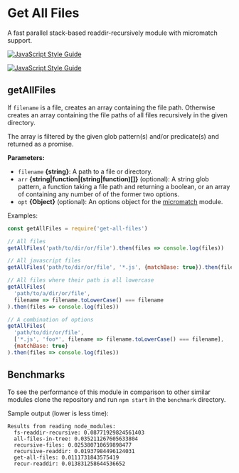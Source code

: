 # Get All Files

A fast parallel stack-based readdir-recursively module with micromatch support.

[![JavaScript Style Guide](https://cdn.rawgit.com/standard/standard/master/badge.svg)](https://github.com/standard/standard)

[![JavaScript Style Guide](https://img.shields.io/badge/code_style-standard-brightgreen.svg)](https://standardjs.com)

## getAllFiles

If `filename` is a file, creates an array containing the file path.
Otherwise creates an array containing the file paths of all files recursively in the given directory.

The array is filtered by the given glob pattern(s) and/or predicate(s) and returned as a promise.

**Parameters:**
* `filename` **{string}**: A path to a file or directory.
* `arr` **{string|function|(string|function)[]}** (optional): A string glob pattern, a function taking a file path and returning a boolean, or an array of containing any number of of the former two options.
* `opt` **{Object}** (optional): An options object for the [micromatch](https://www.npmjs.com/package/micromatch) module.


Examples:
```javascript
const getAllFiles = require('get-all-files')

// All files
getAllFiles('path/to/dir/or/file').then(files => console.log(files))

// All javascript files
getAllFiles('path/to/dir/or/file', '*.js', {matchBase: true}).then(files => console.log(files))

// All files where their path is all lowercase
getAllFiles(
  'path/to/a/dir/or/file',
  filename => filename.toLowerCase() === filename
).then(files => console.log(files))

// A combination of options
getAllFiles(
  'path/to/dir/or/file',
  ['*.js', 'foo*', filename => filename.toLowerCase() === filename],
  {matchBase: true}
).then(files => console.log(files))
```

## Benchmarks

To see the performance of this module in comparison to other similar modules clone the repository and
run `npm start` in the `benchmark` directory.

Sample output (lower is less time):
```
Results from reading node_modules:
  fs-readdir-recursive: 0.08771929824561403
  all-files-in-tree: 0.035211267605633804
  recursive-files: 0.025380710659898477
  recursive-readdir: 0.01937984496124031
  get-all-files: 0.0111731843575419
  recur-readdir: 0.013831258644536652
```